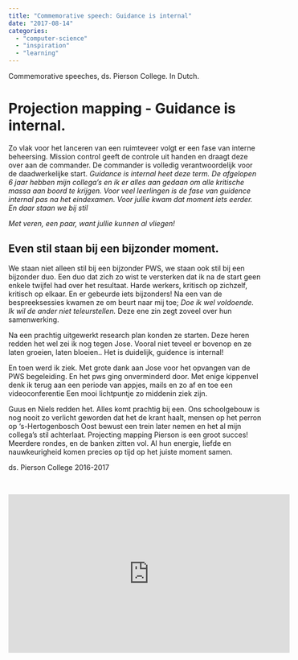 ```yaml
---
title: "Commemorative speech: Guidance is internal"
date: "2017-08-14"
categories: 
  - "computer-science"
  - "inspiration"
  - "learning"
---
```


Commemorative speeches, ds. Pierson College. In Dutch.

# Projection mapping - Guidance is internal.

Zo vlak voor het lanceren van een ruimteveer volgt er een fase van interne beheersing. Mission control geeft de controle uit handen en draagt deze over aan de commander. De commander is volledig verantwoordelijk voor de daadwerkelijke start. _Guidance is internal heet deze term. De afgelopen 6 jaar hebben mijn collega’s en ik er alles aan gedaan om alle kritische massa aan boord te krijgen. Voor veel leerlingen is de fase van guidence internal pas na het eindexamen. Voor jullie kwam dat moment iets eerder. En daar staan we bij stil_

_Met veren, een paar, want jullie kunnen al vliegen!_

## Even stil staan bij een bijzonder moment.

We staan niet alleen stil bij een bijzonder PWS, we staan ook stil bij een bijzonder duo. Een duo dat zich zo wist te versterken dat ik na de start geen enkele twijfel had over het resultaat. Harde werkers, kritisch op zichzelf, kritisch op elkaar. En er gebeurde iets bijzonders! Na een van de bespreeksessies kwamen ze om beurt naar mij toe; _Doe ik wel voldoende. Ik wil de ander niet teleurstellen._ Deze ene zin zegt zoveel over hun samenwerking.

Na een prachtig uitgewerkt research plan konden ze starten. Deze heren redden het wel zei ik nog tegen Jose. Vooral niet teveel er bovenop en ze laten groeien, laten bloeien.. Het is duidelijk, guidence is internal!

En toen werd ik ziek. Met grote dank aan Jose voor het opvangen van de PWS begeleiding. En het pws ging onverminderd door. Met enige kippenvel denk ik terug aan een periode van appjes, mails en zo af en toe een videoconferentie Een mooi lichtpuntje zo middenin ziek zijn.

Guus en Niels redden het. Alles komt prachtig bij een. Ons schoolgebouw is nog nooit zo verlicht geworden dat het de krant haalt, mensen op het perron op ‘s-Hertogenbosch Oost bewust een trein later nemen en het al mijn collega’s stil achterlaat. Projecting mapping Pierson is een groot succes! Meerdere rondes, en de banken zitten vol. Al hun energie, liefde en nauwkeurigheid komen precies op tijd op het juiste moment samen.

ds. Pierson College 2016-2017

 

<iframe src="https://www.youtube.com/embed/5DE2uaZ_C3Q" width="560" height="315" frameborder="0" allowfullscreen="allowfullscreen"></iframe>
